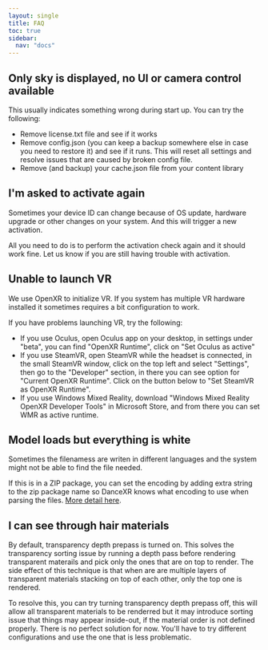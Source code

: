 ```yaml
---
layout: single
title: FAQ
toc: true
sidebar:
  nav: "docs"
---
```


## Only sky is displayed, no UI or camera control available
This usually indicates something wrong during start up. You can try the following:
* Remove license.txt file and see if it works
* Remove config.json (you can keep a backup somewhere else in case you need to restore it) and see if it runs. This will reset all settings and resolve issues that are caused by broken config file. 
* Remove (and backup) your cache.json file from your content library


## I'm asked to activate again
Sometimes your device ID can change because of OS update, hardware upgrade or other changes on your system. And this will trigger a new activation. 

All you need to do is to perform the activation check again and it should work fine. Let us know if you are still having trouble with activation. 


## Unable to launch VR
We use OpenXR to initialize VR. If you system has multiple VR hardware installed it sometimes requires a bit configuration to work. 

If you have problems launching VR, try the following:
* If you use Oculus, open Oculus app on your desktop, in settings under "beta", you can find "OpenXR Runtime", click on "Set Oculus as active"
* If you use SteamVR, open SteamVR while the headset is connected, in the small SteamVR window, click on the top left and select "Settings", then go to the "Developer" section, in there you can see option for "Current OpenXR Runtime". Click on the button below to "Set SteamVR as OpenXR Runtime". 
* If you use Windows Mixed Reality, download "Windows Mixed Reality OpenXR Developer Tools" in Microsoft Store, and from there you can set WMR as active runtime. 


## Model loads but everything is white
Sometimes the filenamess are writen in different languages and the system might not be able to find the file needed. 

If this is in a ZIP package, you can set the encoding by adding extra string to the zip package name so DanceXR knows what encoding to use when parsing the files. [More detail here](zip_format.md).


## I can see through hair materials
By default, transparency depth prepass is turned on. This solves the transparency sorting issue by running a depth pass before rendering transparent materails and pick only the ones that are on top to render. The side effect of this technique is that when are are multiple layers of transparent materials stacking on top of each other, only the top one is rendered.

To resolve this, you can try turning transparency depth prepass off, this will allow all transparent materials to be renderred but it may introduce sorting issue that things may appear inside-out, if the material order is not defined properly. There is no perfect solution for now. You'll have to try different configurations and use the one that is less problematic. 


